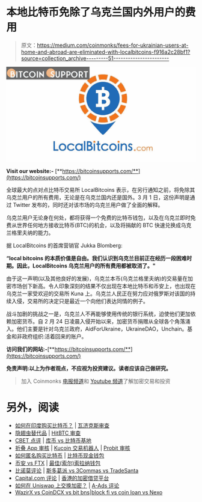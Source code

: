 # 本地比特币免除了乌克兰国内外用户的费用

> 原文：<https://medium.com/coinmonks/fees-for-ukrainian-users-at-home-and-abroad-are-eliminated-with-localbitcoins-f916a2c28bf1?source=collection_archive---------51----------------------->

![](img/c8b2147f2591f43ddad9e8b042367f62.png)

**Visit our website:-** [**https://bitcoinsupports.com/**](https://bitcoinsupports.com/)

全球最大的点对点比特币交易所 LocalBitcoins 表示，在另行通知之前，将免除其乌克兰用户的所有费用，无论是在乌克兰国内还是国外。3 月 1 日，这份声明是通过 Twitter 发布的，同时还对该市场的乌克兰用户做了全面的解释。

乌克兰用户无论身在何处，都将获得一个免费的比特币钱包，以及在乌克兰即时免费从世界任何地方接收比特币(BTC)的机会，以及将捐献的 BTC 快速兑换成乌克兰格里夫纳的能力。

据 LocalBitcoins 的首席营销官 Jukka Blomberg:

**“local bitcoins 的本质价值是自由。我们认识到乌克兰目前正在经历一段困难时期。因此，LocalBitcoins 乌克兰用户的所有费用都被取消了。"**

由于这一声明(以及其他良好的发展)，乌克兰本币(乌克兰格里夫纳)的交易量在加密市场创下新高。令人印象深刻的结果不仅出现在本地比特币和币安上，也出现在乌克兰一家受欢迎的交易所 Kuna 上。乌克兰人民正在努力应对俄罗斯对该国的持续入侵，交易所的决定只是最近一个向他们表达同情的例子。

战斗加剧的挑战之一是，乌克兰人不再能够使用传统的银行系统，迫使他们更加依赖加密货币。自 2 月 24 日凌晨入侵开始以来，加密货币捐赠从全球各个角落涌入。他们主要是针对乌克兰政府，AidForUkraine，UkraineDAO，Unchain。基金和非政府组织:活着回来的账户。

**访问我们的网站:-**[**https://bitcoinsupports.com/**](https://bitcoinsupports.com/)

**免责声明:以上为作者观点，不应视为投资建议。读者应该自己做研究。**

> 加入 Coinmonks [电报频道](https://t.me/coincodecap)和 [Youtube 频道](https://www.youtube.com/c/coinmonks/videos)了解加密交易和投资

# 另外，阅读

*   [如何在印度购买比特币？](/coinmonks/buy-bitcoin-in-india-feb50ddfef94) | [瓦济克斯审查](/coinmonks/wazirx-review-5c811b074f5b)
*   [隐翅虫替代品](/coinmonks/cryptohopper-alternatives-d67287b16d27) | [HitBTC 审查](/coinmonks/hitbtc-review-c5143c5d53c2)
*   [CBET 点评](https://coincodecap.com/cbet-casino-review) | [库币 vs 比特币基地](https://coincodecap.com/kucoin-vs-coinbase)
*   [折叠 App 审核](https://coincodecap.com/fold-app-review) | [Kucoin 交易机器人](/coinmonks/kucoin-trading-bot-automate-your-trades-8cf0ca2138e0) | [Probit 审核](https://coincodecap.com/probit-review)
*   [如何匿名购买比特币](https://coincodecap.com/buy-bitcoin-anonymously) | [比特币现金钱包](https://coincodecap.com/bitcoin-cash-wallets)
*   [币安 vs FTX](https://coincodecap.com/binance-vs-ftx) | [最佳(索尔)索拉纳钱包](https://coincodecap.com/solana-wallets)
*   [比诺莫评论](https://coincodecap.com/binomo-review) | [斯多葛派 vs 3Commas vs TradeSanta](https://coincodecap.com/stoic-vs-3commas-vs-tradesanta)
*   [Capital.com 评论](https://coincodecap.com/capital-com-review) | [香港的加密借贷平台](https://coincodecap.com/crypto-lending-hong-kong)
*   [如何在 Uniswap 上交换加密？](https://coincodecap.com/swap-crypto-on-uniswap) | [A-Ads 评论](https://coincodecap.com/a-ads-review)
*   [WazirX vs CoinDCX vs bit bns](/coinmonks/wazirx-vs-coindcx-vs-bitbns-149f4f19a2f1)|[block fi vs coin loan vs Nexo](/coinmonks/blockfi-vs-coinloan-vs-nexo-cb624635230d)